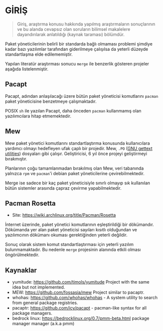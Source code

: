 # GİRİŞ

> Giriş, araştırma konusu hakkında yapılmış araştırmaların sonuçlarının ve bu alanda cevapsız olan soruların bilimsel
> makalelere dayandırılarak anlatıldığı (kaynak taraması) bölümdür.

[//]: # (GENE, projesi yapılan derin literatür araştırması sonucunda benzersiz bir proje olarak ortaya çıkmıştır.)

Paket yöneticilerinin belirli bir standarda bağlı olmaması problemi şimdiye kadar bazı
yazılımlar tarafından giderilmeye çalışılsa da yeterli düzeyde standartlaşma elde edilememiştir.

Yapılan literatür araştırması sonucu `merge` ile benzerlik gösteren projeler aşağıda listelenmiştir.

## Pacapt

Pacapt, adından anlaşılacağı üzere bütün paket yöneticisi komutlarını `pacman` paket yöneticisine
benzetmeye çalışmaktadır.

POSIX `sh` ile yazılan Pacapt, daha önceden `pacman` kullanmamış olan yazılımcılara hitap
etmemektedir.

## Mew

Mew paket yönetici komutlarını standartlaştırma konusunda kullanıcılara yardımcı olmayı hedefleyen ufak çaplı bir
projedir. Mew, `.PO` ([GNU gettext utilities](https://www.gnu.org/software/gettext/manual/html_node/PO-Files.html))
dosyaları gibi çalışır.  Geliştiricisi, 6 yıl önce projeyi geliştirmeyi bırakmıştır.

Planlarının çoğu tamamlanmadan bırakılmış olan Mew, veri tabanında yalnızca `rpm` ve `pacman`'i
debian paket yöneticilerine çevirebilmektedir.

Merge ise sadece bir kaç paket yöneticisiyle sınırlı olmayıp sık kullanılan bütün sistemler arasında
çapraz çevirme yapabilmektedir.

## Pacman Rosetta

- Site: <https://wiki.archlinux.org/title/Pacman/Rosetta>

İnternet üzerinde, paket yönetici komutlarının eşleştirildiği bir dökümandır. Dökümanda yer alan paket yöneticisi sayıları kısıtlı olduğundan
ve yazılımcının dökümanı okuması gerektiğinden yeterli değildir.

Sonuç olarak sistem komut standartlaştırması için yeterli yazılım bulunmamaktadır.
Bu nedenle `merge` projesinin alanında etkili olması öngörülmektedir.

## Kaynaklar

- yumitude: <https://github.com/timols/yumitude> Project with the same idea but not implemented.
- MEW: <https://github.com/fossasia/mew> Project similar to pacaptr.
- whohas: <https://github.com/whohas/whohas> - A system utility to search from general package registries.
- pacaptr: <https://github.com/icy/pacapt> - pacman-like syntax for all package managers.
- bedrock linux: <https://bedrocklinux.org/0.7/pmm-beta.html> package manager manager (a.k.a pmm)
